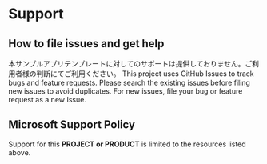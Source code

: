 
# Support

## How to file issues and get help  

本サンプルアプリテンプレートに対してのサポートは提供しておりません。ご利用者様の判断にてご利用ください。
This project uses GitHub Issues to track bugs and feature requests. Please search the existing 
issues before filing new issues to avoid duplicates.  For new issues, file your bug or 
feature request as a new Issue.


## Microsoft Support Policy  

Support for this **PROJECT or PRODUCT** is limited to the resources listed above.
